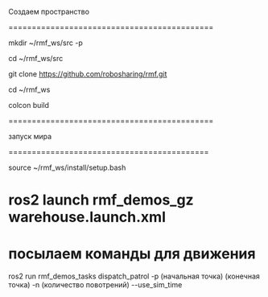 Создаем пространство

============================================ 

mkdir ~/rmf_ws/src -p

cd ~/rmf_ws/src

git clone https://github.com/robosharing/rmf.git

cd ~/rmf_ws

colcon build

============================================

запуск мира

===========================================

source ~/rmf_ws/install/setup.bash

ros2 launch rmf_demos_gz warehouse.launch.xml
===========================================
посылаем команды для движения
===========================================

ros2 run rmf_demos_tasks dispatch_patrol -p (начальная точка) (конечная точка) -n (количество повотрений) --use_sim_time
